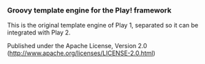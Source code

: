 ### Groovy template engine for the Play! framework

This is the original template engine of Play 1, separated so it can be integrated with Play 2.

Published under the Apache License, Version 2.0 (http://www.apache.org/licenses/LICENSE-2.0.html)